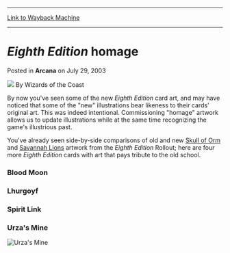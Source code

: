 
---
[Link to Wayback Machine](https://web.archive.org/web/20210429035736/https://magic.wizards.com/en/articles/archive/eighth-edition-homage-2003-07-29)

[_metadata_:author]:- "Wizards of the Coast"
[_metadata_:description]:- "By now you've seen some of the new Eighth Edition card art, and may have noticed that some of the `new` illustrations bear likeness to their cards' original art. This was indeed intentional. Commissioning `homage` artwork allows us to update illustrations while at the same time recognizing the game's illustrious past. You've already seen side-by-side comparisons of old and new"
[_metadata_:generator]:- "Drupal 7 (http://drupal.org)"
[_metadata_:node]:- "605811"
[_metadata_:publish_date]:- "2003-07-29"
[_metadata_:source]:- "div-main-content"
[_metadata_:title]:- "Eighth Edition homage"
[_metadata_:wayback_capture_timestamp]:- "2021-04-29 03:57:36"
[_metadata_:wayback_raw_url]:- "https://web.archive.org/web/20210429035736id_/https://magic.wizards.com/en/articles/archive/eighth-edition-homage-2003-07-29"
[_metadata_:wayback_url]:- "https://magic.wizards.com/en/articles/archive/eighth-edition-homage-2003-07-29"
---


*Eighth Edition* homage
=======================



 Posted in **Arcana**
 on July 29, 2003 






![](https://media.magic.wizards.com/styles/auth_small/public/images/person/wizards_author.jpg)
By Wizards of the Coast












By now you've seen some of the new *Eighth Edition* card art, and may have noticed that some of the "new" illustrations bear likeness to their cards' original art. This was indeed intentional. Commissioning "homage" artwork allows us to update illustrations while at the same time recognizing the game's illustrious past.


You've already seen side-by-side comparisons of old and new [Skull of Orm](http://archive.wizards.com/default.asp?x=mtgcom/8erollout/thedark) and [Savannah Lions](http://archive.wizards.com/default.asp?x=mtgcom/8erollout/alpha) artwork from the *Eighth Edition* Rollout; here are four more *Eighth Edition* cards with art that pays tribute to the old school.


### Blood Moon



### Lhurgoyf



### Spirit Link



### Urza's Mine


![Urza's Mine](https://media.magic.wizards.com/image_legacy_migration/magic/images/mtgcom/articles/urzasmine.jpg)





